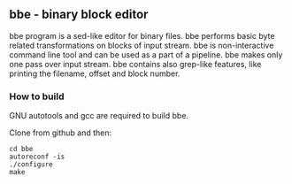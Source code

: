 ## bbe - binary block editor
bbe program is a sed-like editor for binary files. bbe performs basic byte related
transformations on blocks of input stream. bbe is non-interactive command line tool and
can be used as a part of a pipeline. bbe makes only one pass over input stream.
bbe contains also grep-like features, like printing the filename, offset and block number.
### How to build
GNU autotools and gcc are required to build bbe.

Clone from github and then:
```
cd bbe
autoreconf -is
./configure
make
```
